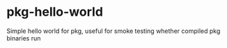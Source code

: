 # pkg-hello-world
Simple hello world for pkg, useful for smoke testing whether compiled pkg binaries run
